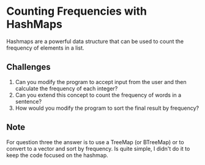 # Counting Frequencies with HashMaps

Hashmaps are a powerful data structure that can be used to count the frequency of elements
in a list.

## Challenges

1. Can you modify the program to accept input from the user and then calculate the frequency of each integer?
2. Can you extend this concept to count the frequency of words in a sentence?
3. How would you modify the program to sort the final result by frequency?


## Note

For question three the answer is to use a TreeMap (or BTreeMap) 
or to convert to a vector and sort by frequency.
Is quite simple, I didn't do it to keep the code focused on the hashmap.

